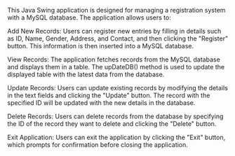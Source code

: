 This Java Swing application is designed for managing a registration system with a MySQL database. The application allows users to:

Add New Records: Users can register new entries by filling in details such as ID, Name, Gender, Address, and Contact, and then clicking the "Register" button. This information is then inserted into a MySQL database.

View Records: The application fetches records from the MySQL database and displays them in a table. The upDateDB() method is used to update the displayed table with the latest data from the database.

Update Records: Users can update existing records by modifying the details in the text fields and clicking the "Update" button. The record with the specified ID will be updated with the new details in the database.

Delete Records: Users can delete records from the database by specifying the ID of the record they want to delete and clicking the "Delete" button.

Exit Application: Users can exit the application by clicking the "Exit" button, which prompts for confirmation before closing the application.

